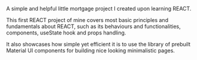 A simple and helpful little mortgage project I created upon learning REACT.

This first REACT project of mine covers most basic principles and fundamentals about REACT, such as its behaviours and functionalities, components, useState hook and props handling.

It also showcases how simple yet efficient it is to use the library of prebuilt Material UI components for building nice looking minimalistic pages.
